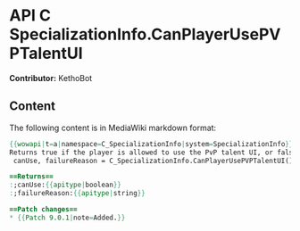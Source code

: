 # API C SpecializationInfo.CanPlayerUsePVPTalentUI

**Contributor:** KethoBot

## Content

The following content is in MediaWiki markdown format:

```mediawiki
{{wowapi|t=a|namespace=C_SpecializationInfo|system=SpecializationInfo}}
Returns true if the player is allowed to use the PvP talent UI, or false and a reason string if not.
 canUse, failureReason = C_SpecializationInfo.CanPlayerUsePVPTalentUI()

==Returns==
:;canUse:{{apitype|boolean}}
:;failureReason:{{apitype|string}}

==Patch changes==
* {{Patch 9.0.1|note=Added.}}
```